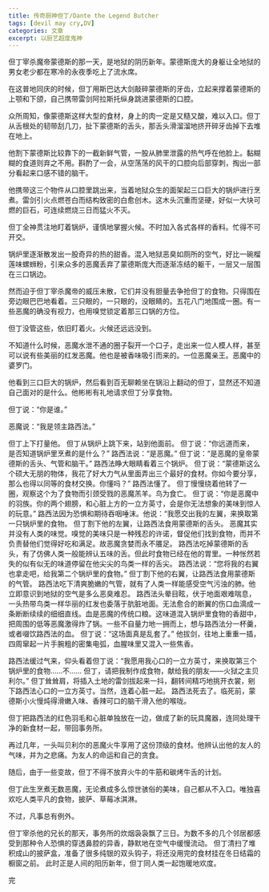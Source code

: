 ```yaml
---
title: 传奇厨神但丁/Dante the Legend Butcher
tags: [devil may cry,DV]
categories: 文章
excerpt: 以厨艺超度鬼神
---
```


但丁宰杀魔帝蒙德斯的那一天，是地狱的阴历新年。蒙德斯庞大的身躯让全地狱的男女老少都在寒冷的永夜季吃上了流水席。

在这普地同庆的时候，但丁用斯巴达大剑敲碎蒙德斯的牙齿，立起来撑着蒙德斯的上颚和下颌，自己携带雷剑阿拉斯托纵身跳进蒙德斯的口腔。

众所周知，像蒙德斯这样大型的食材，身上的肉一定是又糙又酸，难以入口。但丁从舌根处的韧带刮几刀，扯下蒙德斯的舌头，那舌头滑溜溜地挤开碎牙齿掉下去堆在地上。

他割下蒙德斯比较靠下的一截新鲜气管，一股从肺里泄露的热气呼在他脸上。黏糊糊的食道则弃之不用。斟酌了一会，从空荡荡的风干的口腔向后部穿刺，掏出一部分看起来口感不错的脑干。

他携带这三个物件从口腔里跳出来，当着地狱众生的面架起三口巨大的锅炉进行烹煮。雷剑引火点燃苍白而结构致密的白愈创木。这木头沉重而坚硬，好似一大块可燃的巨石，可连续燃烧三日而猛火不灭。

但丁全神贯注地盯着锅炉，谨慎地掌握火候。不时加入各式各样的香料。忙得不可开交。

锅炉里逐渐散发出一股奇异的热的甜香。混入地狱恶臭如厕所的空气，好比一碗榴莲味螺蛳粉，引来众多的恶魔丢弃了蒙德斯庞大而逐渐冻结的躯干，一层又一层围在三口锅边。

然而迫于但丁宰杀魔帝的威压未散，它们并没有胆量去争抢但丁的食物。只得围在旁边眼巴巴地看着。三只眼的，一只眼的，没眼睛的。五花八门地围成一圈。有一些恶魔的确没有视力，也用嗅觉锁定着那三口锅的方位。

但丁没管这些，依旧盯着火。火候还远远没到。

不知道什么时候，恶魔水泄不通的圈子裂开一个口子，走出来一位人模人样，甚至可以说有些美丽的红发恶魔。他也是被香味吸引而来的。一位恶魔亲王。恶魔中的婆罗门。

他看到三口巨大的锅炉，然后看到百无聊赖坐在锅沿上翻动的但丁，显然还不知道自己面对的是什么。他彬彬有礼地请求但丁分享食物。

但丁说：“你是谁。”

恶魔说：“我是领主路西法。”

但丁上下打量他。
但丁从锅炉上跳下来，站到他面前。
但丁说：“你远道而来，是否知道锅炉里烹煮的是什么？”
路西法说：“是恶魔。”
但丁说：“是恶魔的皇帝蒙德斯的舌头、气管和脑干。”
路西法睁大眼睛看着三个锅炉。
但丁说：“蒙德斯这么个硕大无朋的物体，我花了好大力气从里面弄出三个最好的食材。你如今要分享，那么也得以同等的食材交换。你懂吗？”
路西法懂了。
但丁慢慢绕着他转了一圈，观察这个为了食物而引颈受戮的恶魔羔羊。鸟为食亡。
但丁说：“你是恶魔中的羽族。你的两个翅膀，和心脏上方的一立方英寸，会是你无法想象的美味到惊人的玩意。”
路西法因为恐惧和期待吞咽唾沫。他说：“我愿交出我的左翼，来换取第一只锅炉里的食物。
但丁割下他的左翼，让路西法食用蒙德斯的舌头。
恶魔其实并没有人类的味觉。嗅觉的美味只是一种残忍的许诺，督促他们找到食物，而并不负责替他们觉得好吃和满足。故恶魔贪婪而永不餍足。
路西法吃掉蒙德斯的舌头，有了仿佛人类一般能辨认五味的舌。但此时食物已经在他的胃里。一种怅然若失的似有似无的味道停留在他尖尖的鸟类一样的舌尖。
路西法说：“您将我的右翼也拿走吧，给我第二个锅炉里的食物。”
但丁割下他的右翼，让路西法食用蒙德斯的气管。
路西法吃下清爽脆嫩的气管，就有了人类一样能感受空气污浊的肺。他立即意识到地狱的空气是多么恶臭难忍。
路西法头晕目眩，伏于地面艰难喘息，一头热带鸟类一样华丽的红发也委落于肮脏地面。无法愈合的断翼的伤口血滴成一条断断续续的细细直线。血是恶魔的传统口粮。这味道混入锅炉里食物的香甜中，把周围的低等恶魔激得炸了锅。一些不自量力地一拥而上，想与路西法分一杯羹，或者啜饮路西法的血。
但丁说：“这场面真是乱套了。”
他拔剑，往地上重重一插，四周窜起一片手腕粗的密集电弧，血腥味里又混入一些焦香。

路西法缓过气来，仰头看着但丁说：“我愿用我心口的一立方英寸，来换取第三个锅炉里的食物……不……
但丁，请把我制作成食物，献给我的朋友——火狱之主贝利尔。”
但丁耸耸肩，将插入土地的雷剑拔起来一抖，翻转间精巧地挑开衣裳，剜下路西法心口的一立方英寸。当然，连着心脏一起。
路西法死去了。临死前，蒙德斯小火慢炖得滑嫩入味、香辣可口的脑干滑入他的喉咙。

但丁把路西法的红色羽毛和心脏单独放在一边，做成了新的玩具魔器，连同处理干净的新食材一起，带回事务所。

再过几年，一头叫贝利尔的恶魔火牛享用了这份顶级的食材。他辨认出他的友人的气味，并为之悲痛。为友人的命运和自己的贪食。

随后，由于一些变故，但丁不得不放弃火牛的牛筋和碳烤牛舌的计划。

但丁此生烹煮无数恶魔，无论煮成多么惊世骇俗的美味，自己都从不入口。唯独喜欢吃人类平凡的食物，披萨、草莓冰淇淋。

不过，凡事总有例外。

但丁宰杀他的兄长的那天，事务所的炊烟袅袅飘了三日。为数不多的几个邻居都感受到那种令人恐惧的穿透鼻腔的异香，静默地在空气中缓慢流动。
但丁清扫了堆积成山的披萨盒，准备了很多纯银的双头钩子，将还没用完的食材挂在冬日结霜的橱窗之前。
此时正是人间的阳历新年，但丁同人类一起饱暖地欢度。


完